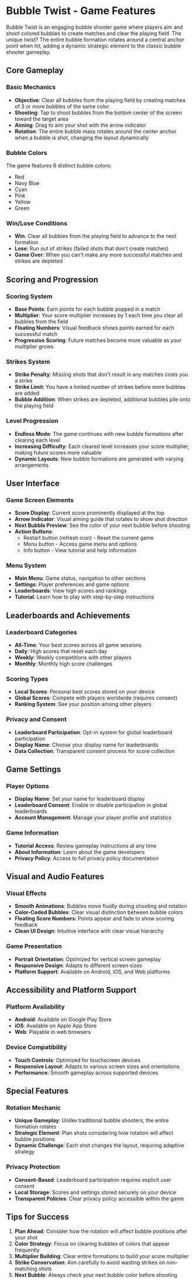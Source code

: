 # Bubble Twist - Game Features

Bubble Twist is an engaging bubble shooter game where players aim and shoot colored bubbles to create matches and clear the playing field. The unique twist? The entire bubble formation rotates around a central anchor point when hit, adding a dynamic strategic element to the classic bubble shooter gameplay.

## Core Gameplay

### Basic Mechanics
- **Objective**: Clear all bubbles from the playing field by creating matches of 3 or more bubbles of the same color
- **Shooting**: Tap to shoot bubbles from the bottom center of the screen toward the target area
- **Aiming**: Drag to aim your shot with the arrow indicator
- **Rotation**: The entire bubble mass rotates around the center anchor when a bubble is shot, changing the layout dynamically

### Bubble Colors
The game features 6 distinct bubble colors:
- Red
- Navy Blue
- Cyan
- Pink
- Yellow
- Green

### Win/Lose Conditions
- **Win**: Clear all bubbles from the playing field to advance to the next formation
- **Lose**: Run out of strikes (failed shots that don't create matches)
- **Game Over**: When you can't make any more successful matches and strikes are depleted

## Scoring and Progression

### Scoring System
- **Base Points**: Earn points for each bubble popped in a match
- **Multiplier**: Your score multiplier increases by 1 each time you clear all bubbles from the field
- **Floating Numbers**: Visual feedback shows points earned for each successful match
- **Progressive Scoring**: Future matches become more valuable as your multiplier grows

### Strikes System
- **Strike Penalty**: Missing shots that don't result in any matches costs you a strike
- **Strike Limit**: You have a limited number of strikes before more bubbles are added
- **Bubble Addition**: When strikes are depleted, additional bubbles pile onto the playing field

### Level Progression
- **Endless Mode**: The game continues with new bubble formations after clearing each level
- **Increasing Difficulty**: Each cleared level increases your score multiplier, making future scores more valuable
- **Dynamic Layouts**: New bubble formations are generated with varying arrangements

## User Interface

### Game Screen Elements
- **Score Display**: Current score prominently displayed at the top
- **Arrow Indicator**: Visual aiming guide that rotates to show shot direction
- **Next Bubble Preview**: See the color of your next bubble before shooting
- **Action Buttons**:
  - Restart button (refresh icon) - Reset the current game
  - Menu button - Access game menu and options
  - Info button - View tutorial and help information

### Menu System
- **Main Menu**: Game status, navigation to other sections
- **Settings**: Player preferences and game options
- **Leaderboards**: View high scores and rankings
- **Tutorial**: Learn how to play with step-by-step instructions

## Leaderboards and Achievements

### Leaderboard Categories
- **All-Time**: Your best scores across all game sessions
- **Daily**: High scores that reset each day
- **Weekly**: Weekly competitions with other players
- **Monthly**: Monthly high score challenges

### Scoring Types
- **Local Scores**: Personal best scores stored on your device
- **Global Scores**: Compete with players worldwide (requires consent)
- **Ranking System**: See your position among other players

### Privacy and Consent
- **Leaderboard Participation**: Opt-in system for global leaderboard participation
- **Display Name**: Choose your display name for leaderboards
- **Data Collection**: Transparent consent process for score collection

## Game Settings

### Player Options
- **Display Name**: Set your name for leaderboard display
- **Leaderboard Consent**: Enable or disable participation in global leaderboards
- **Account Management**: Manage your player profile and statistics

### Game Information
- **Tutorial Access**: Review gameplay instructions at any time
- **About Information**: Learn about the game developers
- **Privacy Policy**: Access to full privacy policy documentation

## Visual and Audio Features

### Visual Effects
- **Smooth Animations**: Bubbles move fluidly during shooting and rotation
- **Color-Coded Bubbles**: Clear visual distinction between bubble colors
- **Floating Score Numbers**: Points appear and fade to show scoring feedback
- **Clean UI Design**: Intuitive interface with clear visual hierarchy

### Game Presentation
- **Portrait Orientation**: Optimized for vertical screen gameplay
- **Responsive Design**: Adapts to different screen sizes
- **Platform Support**: Available on Android, iOS, and Web platforms

## Accessibility and Platform Support

### Platform Availability
- **Android**: Available on Google Play Store
- **iOS**: Available on Apple App Store  
- **Web**: Playable in web browsers

### Device Compatibility
- **Touch Controls**: Optimized for touchscreen devices
- **Responsive Layout**: Adapts to various screen sizes and orientations
- **Performance**: Smooth gameplay across supported devices

## Special Features

### Rotation Mechanic
- **Unique Gameplay**: Unlike traditional bubble shooters, the entire formation rotates
- **Strategic Element**: Plan shots considering how rotation will affect bubble positions
- **Dynamic Challenge**: Each shot changes the layout, requiring adaptive strategy

### Privacy Protection
- **Consent-Based**: Leaderboard participation requires explicit user consent
- **Local Storage**: Scores and settings stored securely on your device
- **Transparent Policies**: Clear privacy policy accessible within the game

## Tips for Success

1. **Plan Ahead**: Consider how the rotation will affect bubble positions after your shot
2. **Color Strategy**: Focus on clearing bubbles of colors that appear frequently
3. **Multiplier Building**: Clear entire formations to build your score multiplier
4. **Strike Conservation**: Aim carefully to avoid wasting strikes on non-matching shots
5. **Next Bubble**: Always check your next bubble color before shooting